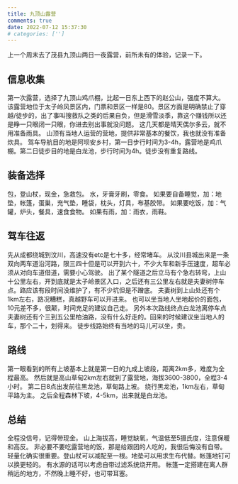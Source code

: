 ```yaml
---
title: 九顶山露营
comments: true
date: 2022-07-12 15:37:30
# categories: ['']
---
```

上一个周末去了茂县九顶山两日一夜露营，前所未有的体验，记录一下。
## 信息收集
第一次露营，选择了九顶山鸡爪棚，比起一日东上西下的赵公山，强度不算大。
该露营地位于太子岭风景区内，门票和景区一样是80。景区方面是明确禁止了穿越/徒步的，出了事叫搜救队之类的后果自负，但是滑雪淡季，靠这个赚钱所以还是睁一只眼闭一只眼，你进去别出事就没问题。
这几天都是晴天偶尔多云，就不用准备雨具。
山顶有当地人运营的营地，提供非常基本的餐饮，我也就没有准备炊具。
驾车导航目的地是阿坝安乡村，第一日步行时间为3-4h，露营地是鸡爪棚。第二日徒步目的地是白龙池，步行时间为4h。徒步没有重复路线。
## 装备选择
包，登山杖，现金，急救包。
水，牙膏牙刷，零食。
如果要自备睡觉，加：地垫，帐篷，蛋巢，充气垫，睡袋，枕头，灯具，布基胶带。
如果要吃饭，加：气罐，炉头，餐具，速食食物。
如果有雨，加：雨衣，雨鞋。
## 驾车往返
先从成都绕城到汶川，高速没有etc是七十多，经常堵车。
从汶川县城出来是一条双向两车道沿河路，限三四十但是可以开到六十，不少大车和新手压速度，超车必须从对向车道借道，需要小心驾驶。
出了某个隧道之后立马有个急右转弯，上山十公里左右，开到底就是太子岭景区入口，之后还有三公里左右就是夫妻树停车点。路应该有段时间没维护了，有不少坑但是不蹭底。
夫妻树到上山处还有个1km左右，路况糟糕，真越野车可以开进来。
也可以坐当地人坐地起价的面包，10元差不多，很颠，时间充足的建议自己走。
另外本次路线终点白龙池离停车点夫妻树还有个三到五公里柏油路，没有什么好走的。回来的时候建议坐当地人的车，那个二十，划得来。
徒步线路始终有当地的马儿可以坐，贵。
## 路线
第一眼看到的所有上坡基本上就是第一日的九成上坡段，距离2km多，难度为全程最高。
然后就是高山草甸2km左右就到了露营地，海拔3600-3800，全程3-4小时。
第二日8点出发前往黑龙池，草甸路上坡。
绕行黑龙池，1km左右，草甸平路为主。
之后全程森林下坡，4-5km，出来就是白龙池。
## 总结
全程没信号，记得带现金。
山上海拔高，睡觉缺氧，气温低至5摄氏度，注意保暖和高反。
非必要不要吃露营地的饭，那是给跟团的人吃的，我很后悔没有自带。
轻量化确实很重要。登山杖可以减配至一根。地垫可以用求生布代替。帐篷地钉可以换更轻的。
有水源的话可以考虑自带过滤系统烧开用。
帐篷一定搭建在离人群稍远的地方，不然晚上睡不好，也可带耳塞。
